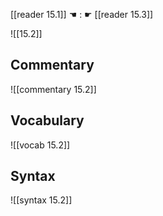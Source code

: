 [[reader 15.1]] ☚ : ☛ [[reader 15.3]]

![[15.2]]

## Commentary

![[commentary 15.2]]

## Vocabulary

![[vocab 15.2]]

## Syntax

![[syntax 15.2]]


